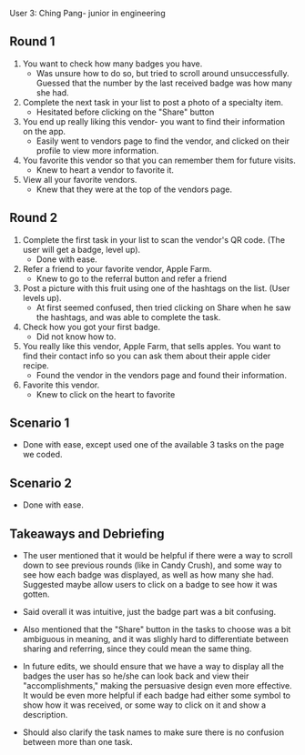 User 3: Ching Pang- junior in engineering

## Round 1

1. You want to check how many badges you have.
    - Was unsure how to do so, but tried to scroll around unsuccessfully. Guessed that the number by the last received badge was how many she had.
2. Complete the next task in your list to post a photo of a specialty item.
    - Hesitated before clicking on the "Share" button
3. You end up really liking this vendor- you want to find their information on the app.
    - Easily went to vendors page to find the vendor, and clicked on their profile to view more information.
4. You favorite this vendor so that you can remember them for future visits.
    - Knew to heart a vendor to favorite it.
5. View all your favorite vendors.
    - Knew that they were at the top of the vendors page. 

## Round 2

1. Complete the first task in your list to scan the vendor's QR code. (The user will get a badge, level up). 
    - Done with ease.
2. Refer a friend to your favorite vendor, Apple Farm.
    - Knew to go to the referral button and refer a friend
3. Post a picture with this fruit using one of the hashtags on the list. (User levels up).
    - At first seemed confused, then tried clicking on Share when he saw the hashtags, and  was able to complete the task.
4. Check how you got your first badge.
    - Did not know how to.
5. You really like this vendor, Apple Farm, that sells apples. You want to find their contact info so you can ask them about their apple cider recipe.
    - Found the vendor in the vendors page and found their information.
6. Favorite this vendor. 
    - Knew to click on the heart to favorite

## Scenario 1
- Done with ease, except used one of the available 3 tasks on the page we coded.

## Scenario 2
- Done with ease.

## Takeaways and Debriefing
- The user mentioned that it would be helpful if there were a way to scroll down to see previous rounds (like in Candy Crush), and some way to see how each badge was displayed, as well as how many she had. Suggested maybe allow users to click on a badge to see how it was gotten.
- Said overall it was intuitive, just the badge part was a bit confusing.
- Also mentioned that the "Share" button in the tasks to choose was a bit ambiguous in meaning, and it was slighly hard to differentiate between sharing and referring, since they could mean the same thing.

- In future edits, we should ensure that we have a way to display all the badges the user has so he/she can look back and view their "accomplishments," making the persuasive design even more effective. It would be even more helpful if each badge had either some symbol to show how it was received, or some way to click on it and show a description.
- Should also clarify the task names to make sure there is no confusion between more than one task.

